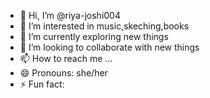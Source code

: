 - 👋 Hi, I’m @riya-joshi004
- 👀 I’m interested in music,skeching,books
- 🌱 I’m currently exploring new things
- 💞️ I’m looking to collaborate with new things
- 📫 How to reach me ...
- 😄 Pronouns: she/her
- ⚡ Fun fact: 

<!---
riya-joshi004/riya-joshi004 is a ✨ special ✨ repository because its `README.md` (this file) appears on your GitHub profile.
You can click the Preview link to take a look at your changes.
--->
